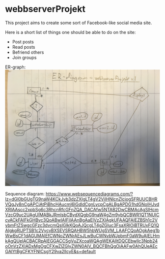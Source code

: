 # webbserverProjekt

This project aims to create some sort of Facebook-like social media site.

Here is a short list of things one should be able to do on the site:
* Post posts
* Read posts
* Befriend others
* Join groups

ER-graph:
![ER_graph_v1](https://github.com/itggot-johannes-kvernes/webbserverProjekt/raw/master/ER-diagram_webbserverProjekt_v1.jpg "ER-graph v1")

Sequence diagram:
https://www.websequencediagrams.com/?lz=dGl0bGUgTG9naW4KCkJyb3dzZXIgLT4gV2ViIHNlcnZlcjogSFRUUCBHRVQgJy8nCgAPCiAtPiBhcHAucmI6IGdldCgnLycpCgALBgAPDG1hdGNoIHJvdXRlAAscc2xpbSg6c3RhcnRfcGFnZQA_DACAfw5NTAB2DwCBMAcAgSIHcmVzcG9uc2UAgUIMABkJRmlsbCBvdXQgbG9naW4gZm9ybQCBWR1QT1NUICcvACkFAIFkGHBvc3QoABwIAIFiIAAnBgAaElVzZXIAgkUFAAQFAIEZBSh1c2VybmFtZSwgcGFzc3dvcmQsIGlkKQoAJQcgLT4gZGIuc3FsaXRlOiBTRUxFQ1QAIgkgRlJPTSB1c2VycyBXSEVSRQAHBW5hbWUgSVM_LAAFCQoAOgkAeg1bWwBsCF1dAGUMAIEfCWNoZWNrAEsJLwBuCWNvbWJpbmF0aW9uAIELHmkAgQUeIACBACRpAIEGGACCSgVuZXcoaWQAgWEKAIItDQCEbwllc3Npb24oOnVzZXIADxMgOgCFXwZlZGlyZWN0AIV_BQCFBhQgOiAAFw0AhQUeAEcGAIYtBgCFKYFNICsgY29va2llcyE&s=default